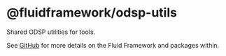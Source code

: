 # @fluidframework/odsp-utils

Shared ODSP utilities for tools.

See [GitHub](https://github.com/microsoft/FluidFramework) for more details on the Fluid Framework and packages within.
